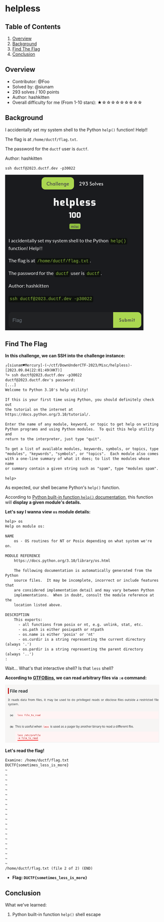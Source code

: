 # helpless

## Table of Contents

1. [Overview](#overview)
2. [Background](#background)
3. [Find The Flag](#find-the-flag)
4. [Conclusion](#conclusion)

## Overview

- Contributor: @Foo
- Solved by: @siunam
- 293 solves / 100 points
- Author: hashkitten
- Overall difficulty for me (From 1-10 stars): ★☆☆☆☆☆☆☆☆☆

## Background

I accidentally set my system shell to the Python `help()` function! Help!!

The flag is at `/home/ductf/flag.txt`.

The password for the `ductf` user is `ductf`.

Author: hashkitten

`ssh ductf@2023.ductf.dev -p30022`

![](https://raw.githubusercontent.com/siunam321/CTF-Writeups/main/DownUnderCTF-2023/images/Pasted%20image%2020230904220117.png)

## Find The Flag

**In this challenge, we can SSH into the challenge instance:**
```shell
┌[siunam♥Mercury]-(~/ctf/DownUnderCTF-2023/Misc/helpless)-[2023.09.04|22:01:49(HKT)]
└> ssh ductf@2023.ductf.dev -p30022 
ductf@2023.ductf.dev's password: 
[...]
Welcome to Python 3.10's help utility!

If this is your first time using Python, you should definitely check out
the tutorial on the internet at https://docs.python.org/3.10/tutorial/.

Enter the name of any module, keyword, or topic to get help on writing
Python programs and using Python modules.  To quit this help utility and
return to the interpreter, just type "quit".

To get a list of available modules, keywords, symbols, or topics, type
"modules", "keywords", "symbols", or "topics".  Each module also comes
with a one-line summary of what it does; to list the modules whose name
or summary contain a given string such as "spam", type "modules spam".

help> 
```

As expected, our shell became Python's `help()` function.

According to [Python built-in function `help()` documentation](https://docs.python.org/3/library/functions.html#help), this function will **display a given module's details.**

**Let's say I wanna view `os` module details:**
```shell
help> os
Help on module os:

NAME
    os - OS routines for NT or Posix depending on what system we're on.

MODULE REFERENCE
    https://docs.python.org/3.10/library/os.html
    
    The following documentation is automatically generated from the Python
    source files.  It may be incomplete, incorrect or include features that
    are considered implementation detail and may vary between Python
    implementations.  When in doubt, consult the module reference at the
    location listed above.

DESCRIPTION
    This exports:
      - all functions from posix or nt, e.g. unlink, stat, etc.
      - os.path is either posixpath or ntpath
      - os.name is either 'posix' or 'nt'
      - os.curdir is a string representing the current directory (always '.')
      - os.pardir is a string representing the parent directory (always '..')
:
```

Wait... What's that interactive shell? Is that `less` shell?

**According to [GTFOBins](https://gtfobins.github.io/gtfobins/less/#file-read), we can read arbitrary files via `:e` command:** 

![](https://raw.githubusercontent.com/siunam321/CTF-Writeups/main/DownUnderCTF-2023/images/Pasted%20image%2020230904225659.png)

**Let's read the flag!**
```shell
Examine: /home/ductf/flag.txt
DUCTF{sometimes_less_is_more}
~
~
~
~
~
~
~
~
~
~
~
~
~
~
~
~
~
~
~
~
/home/ductf/flag.txt (file 2 of 2) (END)
```

- **Flag: `DUCTF{sometimes_less_is_more}`**

## Conclusion

What we've learned:

1. Python built-in function `help()` shell escape